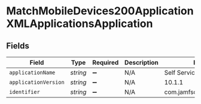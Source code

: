 # MatchMobileDevices200ApplicationXMLApplicationsApplication


## Fields

| Field                        | Type                         | Required                     | Description                  | Example                      |
| ---------------------------- | ---------------------------- | ---------------------------- | ---------------------------- | ---------------------------- |
| `applicationName`            | *string*                     | :heavy_minus_sign:           | N/A                          | Self Service Mobile          |
| `applicationVersion`         | *string*                     | :heavy_minus_sign:           | N/A                          | 10.1.1                       |
| `identifier`                 | *string*                     | :heavy_minus_sign:           | N/A                          | com.jamfsoftware.selfservice |